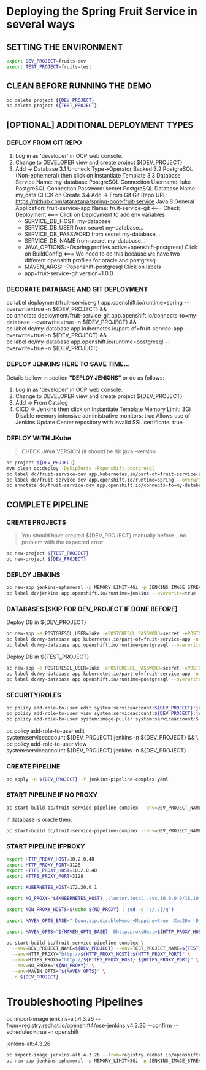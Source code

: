 # Deploying the Spring Fruit Service in several ways

## SETTING THE ENVIRONMENT

```sh
export DEV_PROJECT=fruits-dev
export TEST_PROJECT=fruits-test
```

## CLEAN BEFORE RUNNING THE DEMO

```sh
oc delete project ${DEV_PROJECT}
oc delete project ${TEST_PROJECT}
```

## [OPTIONAL] ADDITIONAL DEPLOYMENT TYPES

### DEPLOY FROM GIT REPO

1. Log in as 'developer' in OCP web console.
2. Change to DEVELOPER view and create project ${DEV_PROJECT}
3. Add -> Database
3.1 Uncheck Type->Operator Backed
3.2 PostgreSQL (Non-ephemeral) then click on Instantiate Template
3.3 Database Service Name: my-database
    PostgreSQL Connection Username: luke
    PostgreSQL Connection Password: secret
    PostgreSQL Database Name: my_data
    CLICK on Create
3.4 Add -> From Git
    Git Repo URL: https://github.com/atarazana/spring-boot-fruit-service
    Java 8
    General Application: fruit-service-app 
    Name: fruit-service-git <===
    Check Deployment <===
    Click on Deployment to add env variables
    - SERVICE_DB_HOST: my-database
    - SERVICE_DB_USER from secret my-database...
    - SERVICE_DB_PASSWORD from secret my-database...
    - SERVICE_DB_NAME from secret my-database...
    - JAVA_OPTIONS: -Dspring.profiles.active=openshift-postgresql
    Click on BuildConfig <=== We need to do this because we have two different openshift profiles for oracle and postgresql
    - MAVEN_ARGS: -Popenshift-postgresql
    Click on labels
    - app=fruit-service-git version=1.0.0

### DECORATE DATABASE AND GIT DEPLOYMENT

oc label deployment/fruit-service-git app.openshift.io/runtime=spring --overwrite=true -n ${DEV_PROJECT} && \
oc annotate deployment/fruit-service-git app.openshift.io/connects-to=my-database --overwrite=true -n ${DEV_PROJECT} && \
oc label dc/my-database app.kubernetes.io/part-of=fruit-service-app --overwrite=true -n ${DEV_PROJECT} && \
oc label dc/my-database app.openshift.io/runtime=postgresql --overwrite=true -n ${DEV_PROJECT}

### DEPLOY JENKINS HERE TO SAVE TIME... 

Details bellow in section **"DEPLOY JENKINS"** or do as follows:

1. Log in as 'developer' in OCP web console.
2. Change to DEVELOPER view and create project ${DEV_PROJECT}
3. Add -> From Catalog
4. CICD -> Jenkins then click on Instantiate Template
   Memory Limit: 3Gi
   Disable memory intensive administrative monitors: true
   Allows use of Jenkins Update Center repository with invalid SSL certificate: true

### DEPLOY WITH JKube

> CHECK JAVA VERSION (it should be 8): java -version

```sh
oc project ${DEV_PROJECT}
mvn clean oc:deploy -DskipTests -Popenshift-postgresql
oc label dc/fruit-service-dev app.kubernetes.io/part-of=fruit-service-app --overwrite=true -n ${DEV_PROJECT} && \
oc label dc/fruit-service-dev app.openshift.io/runtime=spring --overwrite=true -n ${DEV_PROJECT} && \
oc annotate dc/fruit-service-dev app.openshift.io/connects-to=my-database --overwrite=true -n ${DEV_PROJECT} 
```

## COMPLETE PIPELINE

### CREATE PROJECTS

> You should have created ${DEV_PROJECT} manually before... no problem with the expected error

```sh
oc new-project ${TEST_PROJECT}
oc new-project ${DEV_PROJECT}
```

### DEPLOY JENKINS

```sh
oc new-app jenkins-ephemeral -p MEMORY_LIMIT=4Gi -p JENKINS_IMAGE_STREAM_TAG=jenkins:2 -n ${DEV_PROJECT}
oc label dc/jenkins app.openshift.io/runtime=jenkins --overwrite=true -n ${DEV_PROJECT} 
```

### DATABASES [SKIP FOR DEV_PROJECT IF DONE BEFORE]

Deploy DB in ${DEV_PROJECT}

```sh
oc new-app -e POSTGRESQL_USER=luke -ePOSTGRESQL_PASSWORD=secret -ePOSTGRESQL_DATABASE=my_data centos/postgresql-10-centos7 --as-deployment-config=true --name=my-database -n ${DEV_PROJECT}
oc label dc/my-database app.kubernetes.io/part-of=fruit-service-app -n ${DEV_PROJECT} && \
oc label dc/my-database app.openshift.io/runtime=postgresql --overwrite=true -n ${DEV_PROJECT} 
```

Deploy DB in ${TEST_PROJECT}

```sh
oc new-app -e POSTGRESQL_USER=luke -ePOSTGRESQL_PASSWORD=secret -ePOSTGRESQL_DATABASE=my_data centos/postgresql-10-centos7 --as-deployment-config=true --name=my-database -n ${TEST_PROJECT}
oc label dc/my-database app.kubernetes.io/part-of=fruit-service-app -n ${TEST_PROJECT} && \
oc label dc/my-database app.openshift.io/runtime=postgresql --overwrite=true -n ${TEST_PROJECT} 
```

### SECURITY/ROLES

```sh
oc policy add-role-to-user edit system:serviceaccount:${DEV_PROJECT}:jenkins -n ${TEST_PROJECT} && \
oc policy add-role-to-user view system:serviceaccount:${DEV_PROJECT}:jenkins -n ${TEST_PROJECT} && \
oc policy add-role-to-user system:image-puller system:serviceaccount:${TEST_PROJECT}:default -n ${DEV_PROJECT}
```

oc policy add-role-to-user edit system:serviceaccount:${DEV_PROJECT}:jenkins -n ${DEV_PROJECT} && \
oc policy add-role-to-user view system:serviceaccount:${DEV_PROJECT}:jenkins -n ${DEV_PROJECT}

### CREATE PIPELINE

```sh
oc apply -n ${DEV_PROJECT} -f jenkins-pipeline-complex.yaml
```

### START PIPELINE IF NO PROXY

```sh
oc start-build bc/fruit-service-pipeline-complex --env=DEV_PROJECT_NAME=${DEV_PROJECT} --env=TEST_PROJECT_NAME=${TEST_PROJECT} -n ${DEV_PROJECT}
```

If database is oracle then:

```sh
oc start-build bc/fruit-service-pipeline-complex --env=DEV_PROJECT_NAME=${DEV_PROJECT} --env=TEST_PROJECT_NAME=${TEST_PROJECT} --env=ACTIVE_PROFILE=openshift-oracle -n ${DEV_PROJECT}
```

### START PIPELINE IFPROXY

```sh
export HTTP_PROXY_HOST=10.2.0.40
export HTTP_PROXY_PORT=3128
export HTTPS_PROXY_HOST=10.2.0.40
export HTTPS_PROXY_PORT=3128

export KUBERNETES_HOST=172.30.0.1

export NO_PROXY="${KUBERNETES_HOST},.cluster.local,.svc,10.0.0.0/16,10.128.0.0/14,10.2.10.0/28,127.0.0.1,172.30.0.0/16,api-int.ocp4.dcst.cartasi.local,dcst.cartasi.local,etcd-0.ocp4.dcst.cartasi.local,etcd-1.ocp4.dcst.cartasi.local,etcd-2.ocp4.dcst.cartasi.local,localhost"

export NON_PROXY_HOSTS=$(echo ${NO_PROXY} | sed -e 's/,/|/g')

export MAVEN_OPTS_BASE="-Dsun.zip.disableMemoryMapping=true -Xms20m -Djava.security.egd=file:/dev/./urandom -XX:+UnlockExperimentalVMOptions -Dsun.zip.disableMemoryMapping=true"

export MAVEN_OPTS="${MAVEN_OPTS_BASE} -Dhttp.proxyHost=${HTTP_PROXY_HOST} -Dhttp.proxyPort=${HTTP_PROXY_PORT} -Dhttps.proxyHost=${HTTPS_PROXY_HOST} -Dhttps.proxyPort=${HTTPS_PROXY_PORT} -Dhttp.nonProxyHosts=\"${NON_PROXY_HOSTS}\""

oc start-build bc/fruit-service-pipeline-complex \
  --env=DEV_PROJECT_NAME=${DEV_PROJECT} --env=TEST_PROJECT_NAME=${TEST_PROJECT} \
  --env=HTTP_PROXY="http://${HTTP_PROXY_HOST}:${HTTP_PROXY_PORT}" \
  --env=HTTPS_PROXY="http://${HTTPS_PROXY_HOST}:${HTTPS_PROXY_PORT}" \
  --env=NO_PROXY="${NO_PROXY}" \
  --env=MAVEN_OPTS="${MAVEN_OPTS}" \
  -n ${DEV_PROJECT}
```





# Troubleshooting Pipelines

oc import-image jenkins-alt:4.3.26 --from=registry.redhat.io/openshift4/ose-jenkins:v4.3.26 --confirm --scheduled=true -n openshift

jenkins-alt:4.3.26

```sh
oc import-image jenkins-alt:4.3.26 --from=registry.redhat.io/openshift4/ose-jenkins:v4.3.26 --confirm --scheduled=true -n openshift
oc new-app jenkins-ephemeral -p MEMORY_LIMIT=3Gi -p JENKINS_IMAGE_STREAM_TAG=jenkins-alt:4.3.26 -n ${DEV_PROJECT}
```



